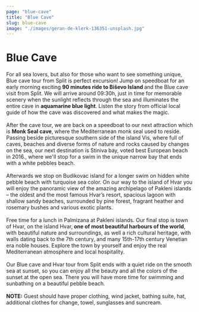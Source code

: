 ```yaml
---
page: "blue-cave"
title: "Blue Cave"
slug: blue-cave
image: "./images/geran-de-klerk-136351-unsplash.jpg"
---
```


# Blue Cave

For all sea lovers, but also for those who want to see something unique, Blue cave tour from Split is perfect excursion! 
Jump on speedboat for an early morning exciting <strong> 90 minutes ride to Biševo Island </strong>and the Blue cave visit from Split. We will arrive around 09:30h, just in time for memorable scenery when the sunlight reflects through the sea and illuminates the entire cave in <strong>aquamarine blue light</strong>. Listen the story from official local guide of how the cave was discovered and what makes the magic.
<br /> <br /> 
After the cave tour, we are back on a speedboat to our next attraction which is <strong>Monk Seal cave</strong>, where the Mediterranean
monk seal used to reside. Passing beside picturesque southern side of the island Vis, where full of caves, beaches and diverse forms of nature and rocks caused by changes on the sea, our next destination is Stiniva bay, voted best European beach in 2016., where we'll stop for a swim in the unique narrow bay that ends with a white pebbles beach.
<br /> <br />
Afterwards we stop on Budikovac island for a longer swim on hidden white pebble beach with turquoise sea color. On our way to the island of Hvar you will enjoy the panoramic view of the amazing archipelago of Pakleni islands – the oldest and the most famous Hvar’s resort, spacious lagoon with shallow  sandy beaches, surrounded by pine forest, 
fragrant heather and rosemary bushes and various exotic plants.
<br /> <br />
Free time for a lunch in Palmizana at Pakleni islands. 
Our final stop is town of Hvar, on the island Hvar,<strong> one of most beautiful harbours of the world</strong>, with beautiful nature and surroundings, as well a rich cultural heritage, with walls dating back to the 7th century, and many 15th-17th century Venetian era noble houses.
Explore the town by yourself and enjoy the real Mediterranean atmosphere and local hospitality.
<br /> <br />
Our Blue cave and Hvar tour from Split ends with a quiet ride on the smooth sea at sunset, so you can enjoy all the beauty and all the colors of the sunset at the open sea.
There you will have more time for swimming and sunbathing on a beautiful pebble beach.
<br /> <br />
<strong>NOTE:</strong> Guest should have proper clothing, wind jacket, bathing suite, hat, additional clothes for change, towel, sunglasses and suncream.
<br /> <br />